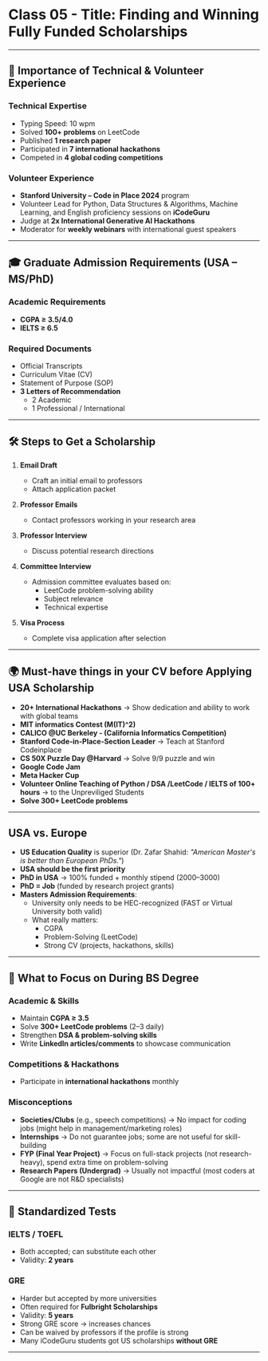# Class 05 - Title: Finding and Winning Fully Funded Scholarships

---

## 📌 Importance of Technical & Volunteer Experience

### Technical Expertise

- Typing Speed: 10 wpm
- Solved **100+ problems** on LeetCode
- Published **1 research paper**
- Participated in **7 international hackathons**
- Competed in **4 global coding competitions**

### Volunteer Experience

- **Stanford University – Code in Place 2024** program
- Volunteer Lead for Python, Data Structures & Algorithms, Machine Learning, and English proficiency sessions on **iCodeGuru**
- Judge at **2x International Generative AI Hackathons**
- Moderator for **weekly webinars** with international guest speakers

---

## 🎓 Graduate Admission Requirements (USA – MS/PhD)

### Academic Requirements

- **CGPA ≥ 3.5/4.0**
- **IELTS ≥ 6.5**

### Required Documents

- Official Transcripts
- Curriculum Vitae (CV)
- Statement of Purpose (SOP)
- **3 Letters of Recommendation**
  - 2 Academic
  - 1 Professional / International

---

## 🛠 Steps to Get a Scholarship

1. **Email Draft**

   - Craft an initial email to professors
   - Attach application packet

2. **Professor Emails**

   - Contact professors working in your research area

3. **Professor Interview**

   - Discuss potential research directions

4. **Committee Interview**

   - Admission committee evaluates based on:
     - LeetCode problem-solving ability
     - Subject relevance
     - Technical expertise

5. **Visa Process**
   - Complete visa application after selection

---

## 🌍 Must-have things in your CV before Applying USA Scholarship

- **20+ International Hackathons** → Show dedication and ability to work with global teams
- **MIT informatics Contest (M(IT)^2)**
- **CALICO @UC Berkeley - (California Informatics Competition)**
- **Stanford Code-in-Place-Section Leader** → Teach at Stanford Codeinplace
- **CS 50X Puzzle Day @Harvard** → Solve 9/9 puzzle and win
- **Google Code Jam**
- **Meta Hacker Cup**
- **Volunteer Online Teaching of Python / DSA /LeetCode / IELTS of 100+ hours** → to the Unpreviliged Students
- **Solve 300+ LeetCode problems**

---

## USA vs. Europe

- **US Education Quality** is superior (Dr. Zafar Shahid: _"American Master's is better than European PhDs."_)
- **USA should be the first priority**
- **PhD in USA** → 100% funded + monthly stipend ($2000–$3000)
- **PhD = Job** (funded by research project grants)
- **Masters Admission Requirements**:
  - University only needs to be HEC-recognized (FAST or Virtual University both valid)
  - What really matters:
    - CGPA
    - Problem-Solving (LeetCode)
    - Strong CV (projects, hackathons, skills)

---

## 🎯 What to Focus on During BS Degree

### Academic & Skills

- Maintain **CGPA ≥ 3.5**
- Solve **300+ LeetCode problems** (2–3 daily)
- Strengthen **DSA & problem-solving skills**
- Write **LinkedIn articles/comments** to showcase communication

### Competitions & Hackathons

- Participate in **international hackathons** monthly

### Misconceptions

- **Societies/Clubs** (e.g., speech competitions) → No impact for coding jobs (might help in management/marketing roles)
- **Internships** → Do not guarantee jobs; some are not useful for skill-building
- **FYP (Final Year Project)** → Focus on full-stack projects (not research-heavy), spend extra time on problem-solving
- **Research Papers (Undergrad)** → Usually not impactful (most coders at Google are not R&D specialists)

---

## 📝 Standardized Tests

### IELTS / TOEFL

- Both accepted; can substitute each other
- Validity: **2 years**

### GRE

- Harder but accepted by more universities
- Often required for **Fulbright Scholarships**
- Validity: **5 years**
- Strong GRE score → increases chances
- Can be waived by professors if the profile is strong
- Many iCodeGuru students got US scholarships **without GRE**

---
